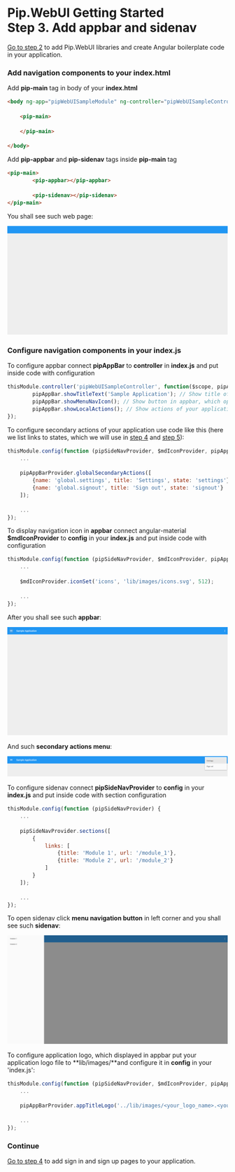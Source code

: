 # Pip.WebUI Getting Started <br/> Step 3. Add appbar and sidenav

[Go to step 2](https://github.com/pip-webui/pip-webui-sample/blob/master/step2/Readme.md) to add Pip.WebUI libraries and create Angular boilerplate code in your application.

### Add navigation components to your index.html

Add **pip-main** tag in body of your **index.html**

```html
<body ng-app="pipWebUISampleModule" ng-controller="pipWebUISampleController">

    <pip-main>

    </pip-main>

</body>
```

Add **pip-appbar** and **pip-sidenav** tags inside **pip-main** tag

```html
<pip-main>
        <pip-appbar></pip-appbar>

        <pip-sidenav></pip-sidenav>
</pip-main>
```

You shall see such web page:

![navigation components](artifacts/navigation_components.png)

### Configure navigation components in your index.js

To configure appbar connect **pipAppBar** to **controller** in **index.js** and put inside code with configuration 

```javascript
thisModule.controller('pipWebUISampleController', function($scope, pipAppBar) {
        pipAppBar.showTitleText('Sample Application'); // Show title of application or specific page
        pipAppBar.showMenuNavIcon(); // Show button in appbar, which open sidenav
        pipAppBar.showLocalActions(); // Show actions of your application
});
```

To configure secondary actions of your application use code like this (here we list links to states, which we will use in [step 4](https://github.com/pip-webui/pip-webui-sample/blob/master/step4/) and [step 5](https://github.com/pip-webui/pip-webui-sample/blob/master/step5/)):

```javascript
thisModule.config(function (pipSideNavProvider, $mdIconProvider, pipAppBarProvider) {
    ...

    pipAppBarProvider.globalSecondaryActions([
        {name: 'global.settings', title: 'Settings', state: 'settings'},
        {name: 'global.signout', title: 'Sign out', state: 'signout'}
    ]);

    ... 
});
```

To display navigation icon in **appbar** connect angular-material **$mdIconProvider** to **config** in your **index.js** and put inside code with configuration

```javascript
thisModule.config(function (pipSideNavProvider, $mdIconProvider, pipAppBarProvider) {
    ...
    
    $mdIconProvider.iconSet('icons', 'lib/images/icons.svg', 512);
    
    ...
});
```

After you shall see such **appbar**:

![Configured appbar](artifacts/configured_appbar.png)

And such **secondary actions menu**:

![Secondary actions](artifacts/secondary_actions.png)

To configure sidenav connect **pipSideNavProvider** to **config** in your **index.js** and put inside code with section configuration  

```javascript
thisModule.config(function (pipSideNavProvider) {
    ...
    
    pipSideNavProvider.sections([
        {
            links: [
                {title: 'Module 1', url: '/module_1'},
                {title: 'Module 2', url: '/module_2'}
            ]
        }
    ]);
    
    ...
});
```

To open sidenav click **menu navigation button** in left corner and you shall see such **sidenav**:

![Configured sidenav](artifacts/configured_sidenav.png)

To configure application logo, which displayed in appbar put your application logo file to **lib/images/**and configure it in **config** in your 'index.js':

```javascript
thisModule.config(function (pipSideNavProvider, $mdIconProvider, pipAppBarProvider) {
    ...

    pipAppBarProvider.appTitleLogo('../lib/images/<your_logo_name>.<your_logo_format>');

    ... 
});
```

### Continue

[Go to step 4](https://github.com/pip-webui/pip-webui-sample/blob/master/step4/) to add sign in and sign up pages to your application.